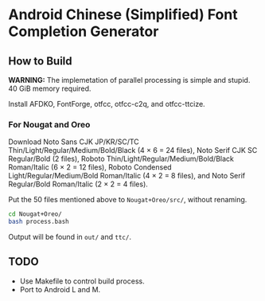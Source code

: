 # Android Chinese (Simplified) Font Completion Generator

## How to Build

**WARNING:** The implemetation of parallel processing is simple and stupid. 40 GiB memory required.

Install AFDKO, FontForge, otfcc, otfcc-c2q, and otfcc-ttcize.

### For Nougat and Oreo

Download Noto Sans CJK JP/KR/SC/TC Thin/Light/Regular/Medium/Bold/Black (4 × 6 = 24 files), Noto Serif CJK SC Regular/Bold (2 files), Roboto Thin/Light/Regular/Medium/Bold/Black Roman/Italic (6 × 2 = 12 files), Roboto Condensed Light/Regular/Medium/Bold Roman/Italic (4 × 2 = 8 files), and Noto Serif Regular/Bold Roman/Italic (2 × 2 = 4 files).

Put the 50 files mentioned above to `Nougat+Oreo/src/`, without renaming.

```bash
cd Nougat+Oreo/
bash process.bash
```

Output will be found in `out/` and `ttc/`.

## TODO

+ Use Makefile to control build process.
+ Port to Android L and M.
